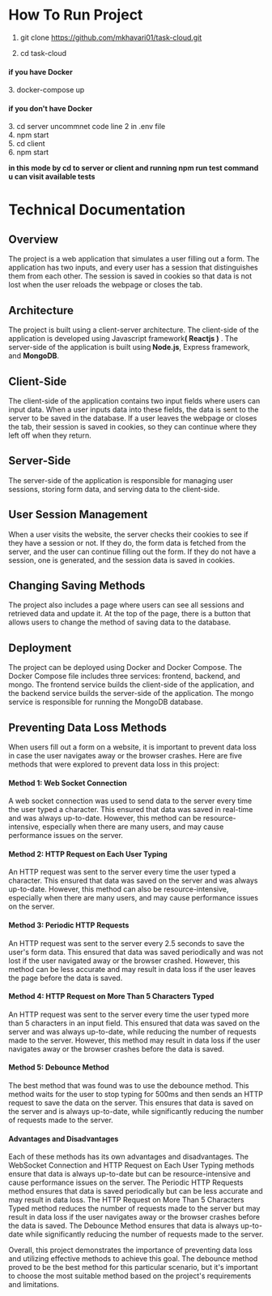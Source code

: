 # How To Run Project
 
1. git clone https://github.com/mkhavari01/task-cloud.git

2. cd task-cloud

<h4>if you have Docker</h4>
3. docker-compose up  

<h4>if you don't have Docker</h4>
3. cd server uncommnet code line 2 in .env file <br/>
4. npm start<br/>
5. cd client<br/>
6. npm start

<strong>in this mode by cd to server or client and running npm run test command u can visit available tests</strong>

# Technical  Documentation

<h2>Overview</h2>
<p>The project is a web application that simulates a user filling out a form. The application has two inputs, and every user has a session that distinguishes them from each other. The session is saved in cookies so that data is not lost when the user reloads the webpage or closes the tab.</p>

<h2>Architecture</h2>
<p>The project is built using a client-server architecture. The client-side of the application is developed using Javascript framework<strong>( Reactjs )</strong> . The server-side of the application is built using<strong> Node.js</strong>, Express framework, and <strong>MongoDB</strong>.</p>

<h2>Client-Side</h2>
<p>The client-side of the application contains two input fields where users can input data. When a user inputs data into these fields, the data is sent to the server to be saved in the database. If a user leaves the webpage or closes the tab, their session is saved in cookies, so they can continue where they left off when they return.</p>

<h2>Server-Side</h2>
<p>The server-side of the application is responsible for managing user sessions, storing form data, and serving data to the client-side.</p>

<h2>User Session Management</h2>
<p>When a user visits the website, the server checks their cookies to see if they have a session or not. If they do, the form data is fetched from the server, and the user can continue filling out the form. If they do not have a session, one is generated, and the session data is saved in cookies.</p>

<h2>Changing Saving Methods</h2>
<p>The project also includes a page where users can see all sessions and retrieved data and update it. At the top of the page, there is a button that allows users to change the method of saving data to the database.</p>

<h2>Deployment</h2>
<p>The project can be deployed using Docker and Docker Compose. The Docker Compose file includes three services: frontend, backend, and mongo. The frontend service builds the client-side of the application, and the backend service builds the server-side of the application. The mongo service is responsible for running the MongoDB database.</p>

<h2>Preventing Data Loss Methods</h2>
<p>When users fill out a form on a website, it is important to prevent data loss in case the user navigates away or the browser crashes. Here are five methods that were explored to prevent data loss in this project:</p>
<h4>Method 1: Web Socket Connection</h4>
<p>A web socket connection was used to send data to the server every time the user typed a character. This ensured that data was saved in real-time and was always up-to-date. However, this method can be resource-intensive, especially when there are many users, and may cause performance issues on the server.</p>
<h4>Method 2: HTTP Request on Each User Typing</h4>
<p>An HTTP request was sent to the server every time the user typed a character. This ensured that data was saved on the server and was always up-to-date. However, this method can also be resource-intensive, especially when there are many users, and may cause performance issues on the server.</p>
<h4>Method 3: Periodic HTTP Requests</h4>
<p>An HTTP request was sent to the server every 2.5 seconds to save the user's form data. This ensured that data was saved periodically and was not lost if the user navigated away or the browser crashed. However, this method can be less accurate and may result in data loss if the user leaves the page before the data is saved.</p>
<h4>Method 4: HTTP Request on More Than 5 Characters Typed</h4>
<p>An HTTP request was sent to the server every time the user typed more than 5 characters in an input field. This ensured that data was saved on the server and was always up-to-date, while reducing the number of requests made to the server. However, this method may result in data loss if the user navigates away or the browser crashes before the data is saved.</p>
<h4>Method 5: Debounce Method</h4>
<p>The best method that was found was to use the debounce method. This method waits for the user to stop typing for 500ms and then sends an HTTP request to save the data on the server. This ensures that data is saved on the server and is always up-to-date, while significantly reducing the number of requests made to the server.</p>
<h4>Advantages and Disadvantages</h4>
<p>Each of these methods has its own advantages and disadvantages. The WebSocket Connection and HTTP Request on Each User Typing methods ensure that data is always up-to-date but can be resource-intensive and cause performance issues on the server. The Periodic HTTP Requests method ensures that data is saved periodically but can be less accurate and may result in data loss. The HTTP Request on More Than 5 Characters Typed method reduces the number of requests made to the server but may result in data loss if the user navigates away or the browser crashes before the data is saved. The Debounce Method ensures that data is always up-to-date while significantly reducing the number of requests made to the server.</p>

Overall, this project demonstrates the importance of preventing data loss and utilizing effective methods to achieve this goal. The debounce method proved to be the best method for this particular scenario, but it's important to choose the most suitable method based on the project's requirements and limitations.

